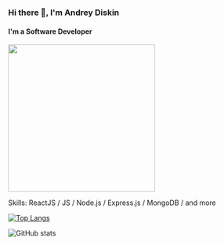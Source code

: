 ### Hi there 👋, I'm Andrey Diskin
#### I'm a Software Developer

<img src="https://cdn.dribbble.com/users/1162077/screenshots/3848914/programmer.gif" width="300"/>

Skills: ReactJS / JS / Node.js / Express.js / MongoDB / and more
  

[![Top Langs](https://github-readme-stats.vercel.app/api/top-langs/?username=andreydiskin)](https://github.com/anuraghazra/github-readme-stats)

![GitHub stats](https://github-readme-stats.vercel.app/api?username=andreydiskin&show_icons=true)  






